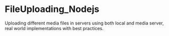 # FileUploading_Nodejs
Uploading different media files in servers using both local and media server, real world implementations with best practices.
